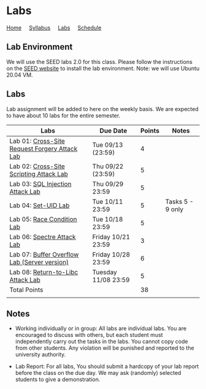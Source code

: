 # Labs

[Home](./index.md) &nbsp;&nbsp;&nbsp; [Syllabus](./syllabus.md)  &nbsp;&nbsp;&nbsp; [Labs](./labs.md) &nbsp;&nbsp;&nbsp; [Schedule](./schedule.md)

## Lab Environment

We will use the SEED labs 2.0 for this class. Please follow the instructions
on the [SEED website](https://seedsecuritylabs.org/labsetup.html) to install
the lab environment. Note: we will use Ubuntu 20.04 VM.

## Labs

Lab assignment will be added to here on the weekly basis. We are expected to have 
about 10 labs for the entire semester. 


| Labs   | Due Date | Points | Notes |
| ---    | ---      | ---    | ---   |
| Lab 01: [Cross-Site Request Forgery Attack Lab](https://seedsecuritylabs.org/Labs_20.04/Web/Web_CSRF_Elgg/) | Tue 09/13 (23:59) | 4 |
| Lab 02: [Cross-Site Scripting Attack Lab](https://seedsecuritylabs.org/Labs_20.04/Web/Web_XSS_Elgg/) | Thu 09/22 (23:59) | 5 |
| Lab 03: [SQL Injection Attack Lab](https://seedsecuritylabs.org/Labs_20.04/Web/Web_SQL_Injection/) | Thu 09/29 23:59 | 5 |
| Lab 04: [Set-UID Lab](https://seedsecuritylabs.org/Labs_20.04/Software/Environment_Variable_and_SetUID/) | Tue 10/11 23:59 | 5 | Tasks 5 - 9 only
| Lab 05: [Race Condition Lab](https://seedsecuritylabs.org/Labs_20.04/Software/Race_Condition/) | Tue 10/18 23:59 | 5 |
| Lab 06: [Spectre Attack Lab](https://seedsecuritylabs.org/Labs_20.04/System/Spectre_Attack/) | Friday 10/21 23:59 | 3 |
| Lab 07: [Buffer Overflow Lab (Server version)](https://seedsecuritylabs.org/Labs_20.04/Software/Buffer_Overflow_Server/) | Friday 10/28 23:59 | 6 |
| Lab 08: [Return-to-Libc Attack Lab](https://seedsecuritylabs.org/Labs_20.04/Software/Return_to_Libc/) | Tuesday 11/08 23:59 | 5 |
| Total Points |   | 38 |
|  |   ||

## Notes

 - Working individually or in group: All labs are individual labs. You are 
   encouraged to discuss with others, but each student must independently
   carry out the tasks in the labs. You cannot copy code from other students.
   Any violation will be punished and reported to the university authority.

 - Lab Report: For all labs, You should submit a hardcopy of your lab report
   before the class on the due day. We may ask (randomly) selected students to
   give a demonstration.
